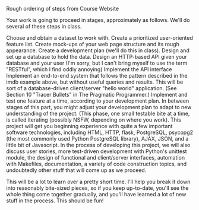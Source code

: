 Rough ordering of steps from Course Website

Your work is going to proceed in stages, approximately as follows. We'll do several of these steps in class.

Choose and obtain a dataset to work with.
Create a prioritized user-oriented feature list.
Create mock-ups of your web page structure and its rough appearance.
Create a development plan (we'll do this in class).
Design and set up a database to hold the data.
Design an HTTP-based API given your database and your user (I'm sorry, but I can't bring myself to use the term "RESTful", which I find oddly annoying)
Implement the API interface
Implement an end-to-end system that follows the pattern described in the imdb example above, but without useful queries and results. This will be sort of a database-driven client/server "hello world" application. (See Section 10 "Tracer Bullets" in The Pragmatic Programmer.)
Implement and test one feature at a time, according to your development plan. In between stages of this part, you might adjust your development plan to adapt to new understanding of the project. (This phase, one small testable bite at a time, is called iterating (possibly NSFW, depending on where you work).
This project will get you beginning experience with quite a few important software technologies, including HTML, HTTP, flask, PostgreSQL, psycopg2 (the most commonly used Python PostgreSQL library), AJAX, JSON, and a little bit of Javascript. In the process of developing this project, we will also discuss user stories, more test-driven development with Python's unittest module, the design of functional and client/server interfaces, automation with Makefiles, documentation, a variety of code construction topics, and undoubtedly other stuff that will come up as we proceed.

This will be a lot to learn over a pretty short time. I'll help you break it down into reasonably bite-sized pieces, so if you keep up-to-date, you'll see the whole thing come together gradually, and you'll have learned a lot of new stuff in the process. This should be fun!
